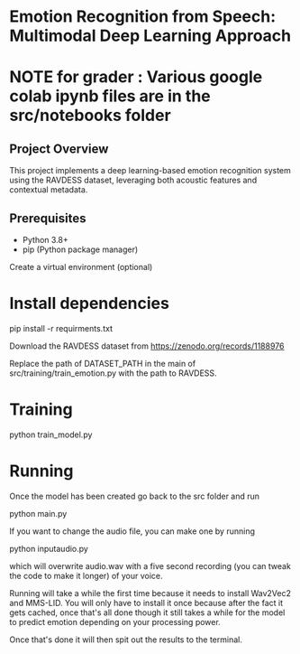 # Emotion Recognition from Speech: Multimodal Deep Learning Approach

# NOTE for grader : Various google colab ipynb files are in the src/notebooks folder
## Project Overview
This project implements a deep learning-based emotion recognition system using the RAVDESS dataset, leveraging both acoustic features and contextual metadata.

## Prerequisites
- Python 3.8+
- pip (Python package manager)

Create a virtual environment (optional)

# Install dependencies
pip install -r requirments.txt

Download the RAVDESS dataset from https://zenodo.org/records/1188976

Replace the path of DATASET_PATH in the main of src/training/train_emotion.py with the path to RAVDESS.

# Training 

python train_model.py 

# Running 


Once the model has been created go back to the src folder and run 

python main.py 

If you want to change the audio file, you can make one by running

python inputaudio.py 

which will overwrite audio.wav with a five second recording (you can tweak the code to make it longer) of your voice.


Running will take a while the first time because it needs to install Wav2Vec2 and MMS-LID. 
You will only have to install it once because after the fact it gets cached, once that's all done though
it still takes a while for the model to predict emotion depending on your processing power.

Once that's done it will then spit out the results to the terminal.